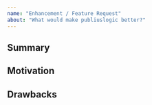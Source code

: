 ```yaml
---
name: "Enhancement / Feature Request"
about: "What would make publiuslogic better?"
---
```


<!--
  Before opening a new issue please search all issues at 
  https://github.com/donaldboulton/publiuslogic/issues to avoid duplication.
-->

## Summary

<!--
  A short explanation of the enhancement or feature.
-->

## Motivation

<!--
  Why do you want to see this feature in publiuslogic.com?
  What use cases does it support?

  NOTE: This theme has been designed as a base for you to customize and fit 
  your site's unique needs. If a feature is not something most people will use, 
  it likely won't be considered. When in doubt ask.
-->

## Drawbacks

<!--
  Why should this enhancement or feature **not** be considered?
-->